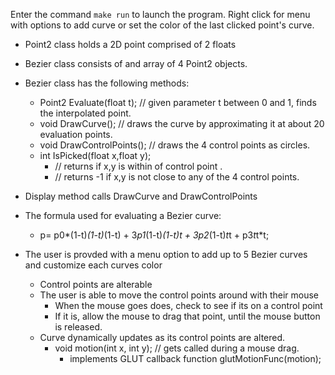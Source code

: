 Enter the command `make run` to launch the program.
Right click for menu with options to add curve or set the color of the last clicked point's curve.
- Point2 class holds a 2D point comprised of 2 floats
- Bezier class consists of and array of 4 Point2 objects.
- Bezier class has the following methods:
    - Point2 Evaluate(float t); // given parameter t between 0 and 1, finds the interpolated point.
    - void DrawCurve(); // draws the curve by approximating it at about 20 evaluation points.
    - void DrawControlPoints(); // draws the 4 control points as circles.
    - int IsPicked(float x,float y);
      - // returns <n> if x,y is within <radius> of control point <n>.
      - // returns -1 if x,y is not close to any of the 4 control points.
- Display method calls DrawCurve and DrawControlPoints
- The formula used for evaluating a Bezier curve:
    - p= p0*(1-t)*(1-t)*(1-t) + 3*p1*(1-t)*(1-t)*t + 3*p2*(1-t)*t*t + p3*t*t*t;

- The user is provded with a menu option to add up to 5 Bezier curves and customize each curves color
    - Control points are alterable
    - The user is able to move the control points around with their mouse
      - When the mouse goes does, check to see if its on a control point
      - If it is, allow the mouse to drag that point, until the mouse button is released.
    - Curve dynamically updates as its control points are altered.
      - void motion(int x, int y); // gets called during a mouse drag.
        - implements GLUT callback function glutMotionFunc(motion);

